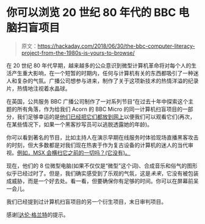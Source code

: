 # 你可以浏览 20 世纪 80 年代的 BBC 电脑扫盲项目

> 原文：<https://hackaday.com/2018/06/30/the-bbc-computer-literacy-project-from-the-1980s-is-yours-to-browse/>

在 20 世纪 80 年代早期，越来越多的公众意识到微型计算机革命将对每个人的生活产生重大影响，在一个短暂的时期内，任何与计算机有关的东西都吸引了一种迷人和复杂的气氛。广播公司想参与进来，制作了关于这项新技术的热情洋溢的纪录片，热情地注视着水晶球。

在英国，公共服务 BBC 广播公司制作了一对系列节目“在过去十年中探索这个主题的所有角落，作为给我们 Acorn 的 BBC Micro 的同一计算机扫盲项目的一部分，我们足够幸运的是[他们已经把它们都放到网上](https://computer-literacy-project.pilots.bbcconnectedstudio.co.uk/)以便我们可以观看它们(再次，在某些情况下，如果一个黑客抄写员可以逃脱透露她的年龄)。

你可以看到著名的节目，比如主持人在演示早期在线服务时体验现场直播黑客攻击的时刻，但大多数都是对我们现在热衷于作为复古设备的计算机的迷人的当代审视。[例如，MSX 会横扫它之前的一切吗？(它没有)。](https://computer-literacy-project.pilots.bbcconnectedstudio.co.uk/33713f9a8a892fc1fb211555ea31c444)

现在，他们的 8 位微型电脑(如果不仅仅是“微型”这个词)、合成音乐和俗气的图形似乎已经过时了。但是，我们确实感受到了乐观的气氛，这是*未来*，它没有被包装成威胁，而是一个好去处。看一看，但要确保你有足够的时间。你可以在屏幕前呆一会儿。

我们已经提到过计算机扫盲项目的另一个衍生项目，末日审判项目。

感谢[[达伦·格兰特](https://www.tandyonline.com)的提示。